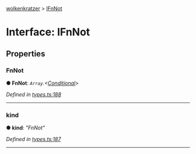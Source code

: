 [wolkenkratzer](../README.md) > [IFnNot](../interfaces/ifnnot.md)



# Interface: IFnNot


## Properties
<a id="fnnot"></a>

###  FnNot

**●  FnNot**:  *`Array`.<[Conditional](../#conditional)>* 

*Defined in [types.ts:188](https://github.com/arminhammer/wolkenkratzer/blob/fe45d31/src/types.ts#L188)*





___

<a id="kind"></a>

###  kind

**●  kind**:  *"FnNot"* 

*Defined in [types.ts:187](https://github.com/arminhammer/wolkenkratzer/blob/fe45d31/src/types.ts#L187)*





___


